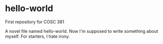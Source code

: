 # hello-world
First repository for COSC 381

A novel file named hello-world. Now I'm supposed to write something about myself. For starters, I hate irony.
